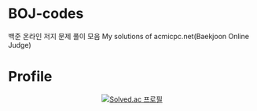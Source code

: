 # BOJ-codes

백준 온라인 저지 문제 풀이 모음
My solutions of acmicpc.net(Baekjoon Online Judge)

# Profile

<div align = "center">

[![Solved.ac 프로필](http://mazassumnida.wtf/api/v2/generate_badge?boj=projecthengku)](https://solved.ac/projecthengku)

</div>
